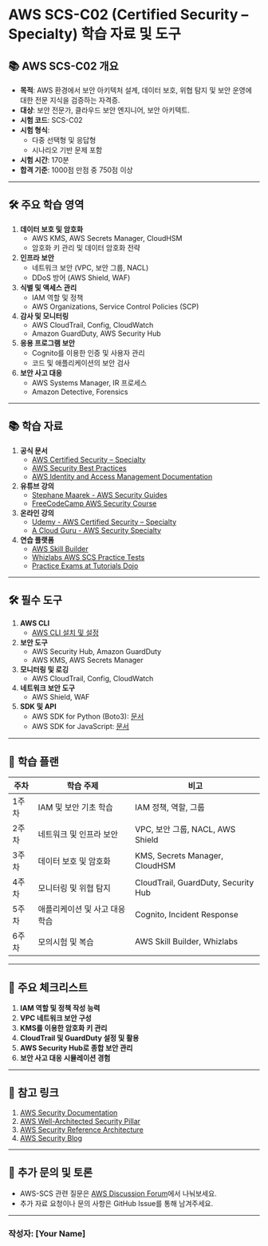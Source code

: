 # AWS SCS-C02 (Certified Security – Specialty) 학습 자료 및 도구

## 📚 AWS SCS-C02 개요
- **목적**: AWS 환경에서 보안 아키텍처 설계, 데이터 보호, 위협 탐지 및 보안 운영에 대한 전문 지식을 검증하는 자격증.
- **대상**: 보안 전문가, 클라우드 보안 엔지니어, 보안 아키텍트.
- **시험 코드**: SCS-C02
- **시험 형식**:
  - 다중 선택형 및 응답형
  - 시나리오 기반 문제 포함
- **시험 시간**: 170분
- **합격 기준**: 1000점 만점 중 750점 이상

---

## 🛠️ 주요 학습 영역
1. **데이터 보호 및 암호화**
   - AWS KMS, AWS Secrets Manager, CloudHSM
   - 암호화 키 관리 및 데이터 암호화 전략
2. **인프라 보안**
   - 네트워크 보안 (VPC, 보안 그룹, NACL)
   - DDoS 방어 (AWS Shield, WAF)
3. **식별 및 액세스 관리**
   - IAM 역할 및 정책
   - AWS Organizations, Service Control Policies (SCP)
4. **감사 및 모니터링**
   - AWS CloudTrail, Config, CloudWatch
   - Amazon GuardDuty, AWS Security Hub
5. **응용 프로그램 보안**
   - Cognito를 이용한 인증 및 사용자 관리
   - 코드 및 애플리케이션의 보안 검사
6. **보안 사고 대응**
   - AWS Systems Manager, IR 프로세스
   - Amazon Detective, Forensics

---

## 📚 학습 자료
1. **공식 문서**
   - [AWS Certified Security – Specialty](https://aws.amazon.com/certification/certified-security-specialty/)
   - [AWS Security Best Practices](https://docs.aws.amazon.com/security/)
   - [AWS Identity and Access Management Documentation](https://docs.aws.amazon.com/IAM/latest/UserGuide/)
2. **유튜브 강의**
   - [Stephane Maarek - AWS Security Guides](https://www.youtube.com/@StephaneMaarek)
   - [FreeCodeCamp AWS Security Course](https://www.youtube.com/)
3. **온라인 강의**
   - [Udemy - AWS Certified Security – Specialty](https://www.udemy.com/course/aws-certified-security-specialty/)
   - [A Cloud Guru - AWS Security Specialty](https://acloudguru.com/course/aws-certified-security-specialty-scs-c02)
4. **연습 플랫폼**
   - [AWS Skill Builder](https://skillbuilder.aws/)
   - [Whizlabs AWS SCS Practice Tests](https://www.whizlabs.com/aws-certifications/)
   - [Practice Exams at Tutorials Dojo](https://tutorialsdojo.com/)

---

## 🛠️ 필수 도구
1. **AWS CLI**
   - [AWS CLI 설치 및 설정](https://aws.amazon.com/cli/)
2. **보안 도구**
   - AWS Security Hub, Amazon GuardDuty
   - AWS KMS, AWS Secrets Manager
3. **모니터링 및 로깅**
   - AWS CloudTrail, Config, CloudWatch
4. **네트워크 보안 도구**
   - AWS Shield, WAF
5. **SDK 및 API**
   - AWS SDK for Python (Boto3): [문서](https://boto3.amazonaws.com/v1/documentation/api/latest/index.html)
   - AWS SDK for JavaScript: [문서](https://aws.amazon.com/sdk-for-javascript/)

---

## 📝 학습 플랜
| 주차  | 학습 주제                          | 비고                                  |
|-------|-----------------------------------|---------------------------------------|
| 1주차 | IAM 및 보안 기초 학습             | IAM 정책, 역할, 그룹                  |
| 2주차 | 네트워크 및 인프라 보안           | VPC, 보안 그룹, NACL, AWS Shield      |
| 3주차 | 데이터 보호 및 암호화             | KMS, Secrets Manager, CloudHSM       |
| 4주차 | 모니터링 및 위협 탐지             | CloudTrail, GuardDuty, Security Hub  |
| 5주차 | 애플리케이션 및 사고 대응 학습    | Cognito, Incident Response           |
| 6주차 | 모의시험 및 복습                  | AWS Skill Builder, Whizlabs           |

---

## 📑 주요 체크리스트
1. **IAM 역할 및 정책 작성 능력**
2. **VPC 네트워크 보안 구성**
3. **KMS를 이용한 암호화 키 관리**
4. **CloudTrail 및 GuardDuty 설정 및 활용**
5. **AWS Security Hub로 종합 보안 관리**
6. **보안 사고 대응 시뮬레이션 경험**

---

## 📌 참고 링크
1. [AWS Security Documentation](https://aws.amazon.com/security/)
2. [AWS Well-Architected Security Pillar](https://aws.amazon.com/architecture/security-pillar/)
3. [AWS Security Reference Architecture](https://docs.aws.amazon.com/solutions/latest/aws-security-reference-architecture/)
4. [AWS Security Blog](https://aws.amazon.com/blogs/security/)

---

## 💬 추가 문의 및 토론
- AWS-SCS 관련 질문은 [AWS Discussion Forum](https://repost.aws/)에서 나눠보세요.
- 추가 자료 요청이나 문의 사항은 GitHub Issue를 통해 남겨주세요.

---

### 작성자: **[Your Name]**
